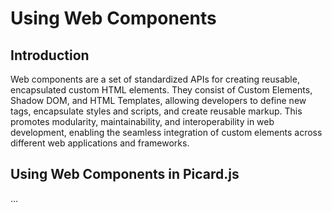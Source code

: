# Using Web Components

## Introduction

Web components are a set of standardized APIs for creating reusable, encapsulated custom HTML elements. They consist of Custom Elements, Shadow DOM, and HTML Templates, allowing developers to define new tags, encapsulate styles and scripts, and create reusable markup. This promotes modularity, maintainability, and interoperability in web development, enabling the seamless integration of custom elements across different web applications and frameworks.

## Using Web Components in Picard.js

...

